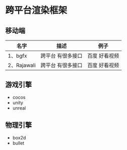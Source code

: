 # 跨平台渲染框架

## 移动端
|名字|描述|例子|
|-|-|-|
|1、bgfx|跨平台 有很多接口|百度 好看视频|
|2、Rajawali|跨平台 有很多接口|百度 好看视频|


## 游戏引擎
- cocos
- unity
- unreal



## 物理引擎
- box2d
- bullet